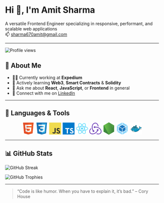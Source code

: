 <!--
  Profile README for Amit Sharma
  Generated: April 17, 2025
-->

# Hi 👋, I'm Amit Sharma

A versatile Frontend Engineer specializing in responsive, performant, and scalable web applications  
📫 sharma670amit@gmail.com  

---

![Profile views](https://komarev.com/ghpvc/?username=amitsharma2748&style=flat-square)

## 🚀 About Me
- 👨‍💻 Currently working at **Expedium**  
- 🌱 Actively learning **Web3**, **Smart Contracts** & **Solidity**  
- 💬 Ask me about **React**, **JavaScript**, or **Frontend** in general  
- 🔗 Connect with me on [LinkedIn](https://www.linkedin.com/in/amit-sharma-071654158/)  

---

## 🧰 Languages & Tools

<div align="center">
  <img src="https://raw.githubusercontent.com/devicons/devicon/master/icons/html5/html5-original.svg"   alt="HTML5" width="40" height="40"/>
  <img src="https://raw.githubusercontent.com/devicons/devicon/master/icons/css3/css3-original.svg"     alt="CSS3" width="40" height="40"/>
  <img src="https://raw.githubusercontent.com/devicons/devicon/master/icons/javascript/javascript-original.svg" alt="JavaScript" width="40" height="40"/>
  <img src="https://raw.githubusercontent.com/devicons/devicon/master/icons/typescript/typescript-original.svg" alt="TypeScript" width="40" height="40"/>
  <img src="https://raw.githubusercontent.com/devicons/devicon/master/icons/react/react-original.svg"         alt="React" width="40" height="40"/>
  <img src="https://raw.githubusercontent.com/devicons/devicon/master/icons/redux/redux-original.svg"         alt="Redux" width="40" height="40"/>
  <img src="https://raw.githubusercontent.com/devicons/devicon/master/icons/nodejs/nodejs-original.svg"       alt="NodeJS" width="40" height="40"/>
  <img src="https://raw.githubusercontent.com/devicons/devicon/master/icons/webpack/webpack-original.svg"     alt="Webpack" width="40" height="40"/>
  <img src="https://raw.githubusercontent.com/devicons/devicon/master/icons/docker/docker-original.svg"       alt="Docker" width="40" height="40"/>
</div>



---
## 📊 GitHub Stats
 

<!-- Streak stats -->
![GitHub Streak](https://github-readme-streak-stats.herokuapp.com?user=amitsharma2748&theme=react-dark&hide_border=true)

<!-- Trophies -->
![GitHub Trophies](https://github-profile-trophy.vercel.app/?username=amitsharma2748&theme=react-dark)


---

> “Code is like humor. When you have to explain it, it’s bad.” – Cory House
